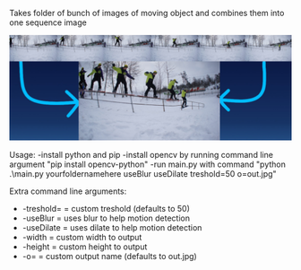 Takes folder of bunch of images of moving object and combines them into one sequence image

![alt text](https://github.com/pete995/Sequence-Combiner/blob/master/banner.jpg)

Usage:
  -install python and pip
  -install opencv by running command line argument "pip install opencv-python"
  -run main.py with command "python .\main.py yourfoldernamehere useBlur useDilate treshold=50 o=out.jpg"
    
Extra command line arguments:
  * -treshold= = custom treshold (defaults to 50)
  * -useBlur = uses blur to help motion detection
  * -useDilate = uses dilate to help motion detection
  * -width = custom width to output
  * -height = custom height to output
  * -o= = custom output name (defaults to out.jpg)
